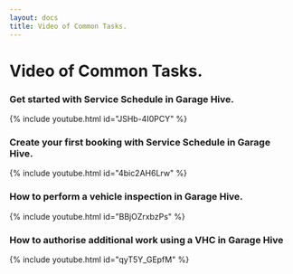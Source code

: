 ```yaml
---
layout: docs
title: Video of Common Tasks. 
---
```


#   Video of Common Tasks.

### Get started with Service Schedule in Garage Hive.

{% include youtube.html id="JSHb-4I0PCY" %}

### Create your first booking with Service Schedule in Garage Hive.

{% include youtube.html id="4bic2AH6Lrw" %}

### How to perform a vehicle inspection in Garage Hive.

{% include youtube.html id="BBjOZrxbzPs" %}

### How to authorise additional work using a VHC in Garage Hive

{% include youtube.html id="qyT5Y_GEpfM" %}

